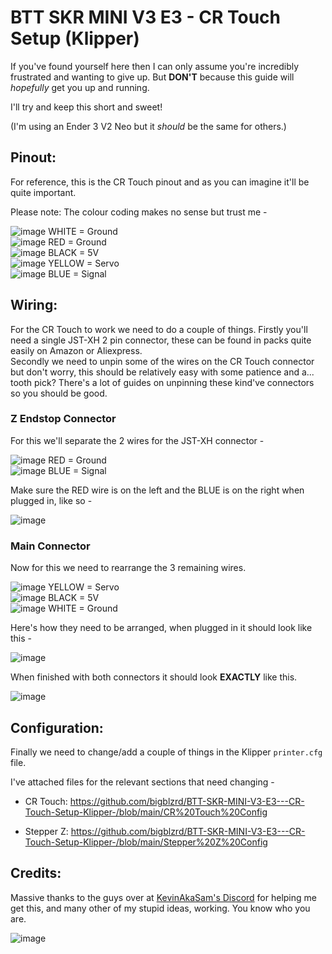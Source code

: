 # BTT SKR MINI V3 E3 - CR Touch Setup (Klipper)

If you've found yourself here then I can only assume you're incredibly frustrated and wanting to give up. But **DON'T** because this guide will *hopefully* get you up and running. 

I'll try and keep this short and sweet!

(I'm using an Ender 3 V2 Neo but it *should* be the same for others.)

## Pinout:

For reference, this is the CR Touch pinout and as you can imagine it'll be quite important. 

Please note: The colour coding makes no sense but trust me - 

![image](https://github.com/bigblzrd/BTT-SKR-MINI-V3-E3---CR-Touch-Setup-Klipper-/assets/134751053/f4c2c843-7979-4acc-a02b-c74af969470c) WHITE = Ground  
![image](https://github.com/bigblzrd/BTT-SKR-MINI-V3-E3---CR-Touch-Setup-Klipper-/assets/134751053/58308e43-35c3-4770-810c-da64e46bb791) RED = Ground  
![image](https://github.com/bigblzrd/BTT-SKR-MINI-V3-E3---CR-Touch-Setup-Klipper-/assets/134751053/4ea4303e-fda3-46a3-aafb-e5b9d160b6a9) BLACK = 5V  
![image](https://github.com/bigblzrd/BTT-SKR-MINI-V3-E3---CR-Touch-Setup-Klipper-/assets/134751053/f3c3e8c4-372b-4b67-a891-1c52cd19b874) YELLOW = Servo  
![image](https://github.com/bigblzrd/BTT-SKR-MINI-V3-E3---CR-Touch-Setup-Klipper-/assets/134751053/c0b31637-9718-47fb-a959-56ccca1bc30f) BLUE = Signal  

## Wiring:

For the CR Touch to work we need to do a couple of things. Firstly you'll need a single JST-XH 2 pin connector, these can be found in packs quite easily on Amazon or Aliexpress.  
Secondly we need to unpin some of the wires on the CR Touch connector but don't worry, this should be relatively easy with some patience and a... tooth pick? There's a lot of guides on unpinning these kind've connectors so you should be good.

### Z Endstop Connector

For this we'll separate the 2 wires for the JST-XH connector -  

![image](https://github.com/bigblzrd/BTT-SKR-MINI-V3-E3---CR-Touch-Setup-Klipper-/assets/134751053/58308e43-35c3-4770-810c-da64e46bb791) RED = Ground  
![image](https://github.com/bigblzrd/BTT-SKR-MINI-V3-E3---CR-Touch-Setup-Klipper-/assets/134751053/c0b31637-9718-47fb-a959-56ccca1bc30f) BLUE = Signal  

Make sure the RED wire is on the left and the BLUE is on the right when plugged in, like so -  

![image](https://github.com/bigblzrd/BTT-SKR-MINI-V3-E3---CR-Touch-Setup-Klipper-/assets/134751053/6133e1f3-6746-40fc-8393-00f1cf997c66)


### Main Connector

Now for this we need to rearrange the 3 remaining wires.

![image](https://github.com/bigblzrd/BTT-SKR-MINI-V3-E3---CR-Touch-Setup-Klipper-/assets/134751053/f3c3e8c4-372b-4b67-a891-1c52cd19b874) YELLOW = Servo  
![image](https://github.com/bigblzrd/BTT-SKR-MINI-V3-E3---CR-Touch-Setup-Klipper-/assets/134751053/4ea4303e-fda3-46a3-aafb-e5b9d160b6a9) BLACK = 5V  
![image](https://github.com/bigblzrd/BTT-SKR-MINI-V3-E3---CR-Touch-Setup-Klipper-/assets/134751053/f4c2c843-7979-4acc-a02b-c74af969470c) WHITE = Ground  

Here's how they need to be arranged, when plugged in it should look like this -  

![image](https://github.com/bigblzrd/BTT-SKR-MINI-V3-E3---CR-Touch-Setup-Klipper-/assets/134751053/32d6e3dc-be6e-4973-8480-49eb9267ca42)


When finished with both connectors it should look **EXACTLY** like this.

![image](https://github.com/bigblzrd/BTT-SKR-MINI-V3-E3---CR-Touch-Setup-Klipper-/assets/134751053/8b8465d2-3b7f-42b4-85e0-e8de64ae6382)



## Configuration:

Finally we need to change/add a couple of things in the Klipper `printer.cfg` file.  

  
I've attached files for the relevant sections that need changing - 

+ CR Touch:
https://github.com/bigblzrd/BTT-SKR-MINI-V3-E3---CR-Touch-Setup-Klipper-/blob/main/CR%20Touch%20Config  

+ Stepper Z:
https://github.com/bigblzrd/BTT-SKR-MINI-V3-E3---CR-Touch-Setup-Klipper-/blob/main/Stepper%20Z%20Config  

## Credits:

Massive thanks to the guys over at [KevinAkaSam's Discord](https://discord.gg/28zTxQx7pe) for helping me get this, and many other of my stupid ideas, working. You know who you are.  

![image](https://github.com/bigblzrd/BTT-SKR-MINI-V3-E3---CR-Touch-Setup-Klipper-/assets/134751053/c811b55f-732c-49f6-8b78-79326a92add0)


